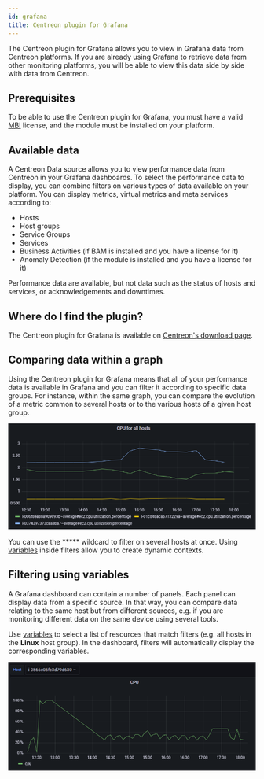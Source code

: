 ```yaml
---
id: grafana
title: Centreon plugin for Grafana
---
```


The Centreon plugin for Grafana allows you to view in Grafana data from Centreon platforms. If you are already using Grafana to retrieve data from other monitoring platforms, you will be able to view this data side by side with data from Centreon.

## Prerequisites

To be able to use the Centreon plugin for Grafana, you must have a valid [MBI](../reporting/introduction.md) license, and the module must be installed on your platform.

## Available data

A Centreon Data source allows you to view performance data from Centreon in your Grafana dashboards.
To select the performance data to display, you can combine filters on various types of data available on your platform. You can display metrics, virtual metrics and meta services according to:

- Hosts
- Host groups
- Service Groups
- Services
- Business Activities (if BAM is installed and you have a license for it)
- Anomaly Detection (if the module is installed and you have a license for it)

Performance data are available, but not data such as the status of hosts and services, or acknowledgements and downtimes.

## Where do I find the plugin?

The Centreon plugin for Grafana is available on [Centreon's download page](https://download.centreon.com/).

## Comparing data within a graph

Using the Centreon plugin for Grafana means that all of your performance data is available in Grafana and you can filter it according to specific data groups. For instance, within the same graph, you can compare the evolution of a metric common to several hosts or to the various hosts of a given host group.

![image](../assets/metrology/grafana_compare.png)

You can use the ***** wildcard to filter on several hosts at once. Using [variables](https://grafana.com/docs/grafana/latest/variables/) inside filters allow you to create dynamic contexts.

## Filtering using variables

A Grafana dashboard can contain a number of panels. Each panel can display data from a specific source. In that way, you can compare data relating to the same host but from different sources, e.g. if you are monitoring different data on the same device using several tools.

Use [variables](https://grafana.com/docs/grafana/latest/variables/) to select a list of resources that match filters (e.g. all hosts in the **Linux** host group). In the dashboard, filters will automatically display the corresponding variables.

![image](../assets/metrology/grafana_variables.png)
